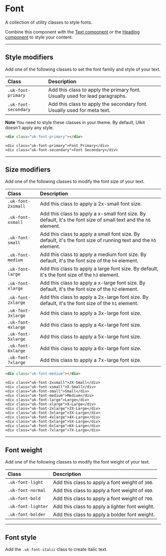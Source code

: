 # Font

<p class="uk-text-lead">A collection of utility classes to style fonts.</p>

Combine this component with the [Text component](text.md) or the [Heading component](heading.md) to style your content.

***

## Style modifiers

Add one of the following classes to set the font family and style of your text.

| Class                | Description                                                                 |
| :------------------- | :-------------------------------------------------------------------------- |
| `.uk-font-primary`   | Add this class to apply the primary font. Usually used for lead paragraphs. |
| `.uk-font-secondary` | Add this class to apply the secondary font. Usually used for meta text.     |

**Note** You need to style these classes in your theme. By default, UIkit doesn't apply any style.

```html
<div class="uk-font-primary"></div>
```

```example
<div class="uk-font-primary">Font Primary</div>
<div class="uk-font-secondary">Font Secondary</div>
```

***

## Size modifiers

Add one of the following classes to modify the font size of your text.

| Class              | Description                                                                                                     |
| :----------------- | :-------------------------------------------------------------------------------------------------------------- |
| `.uk-font-2xsmall` | Add this class to apply a 2x-small font size.                                                                   |
| `.uk-font-xsmall`  | Add this class to apply a x-small font size. By default, it's the font size of small text and the `h6` element. |
| `.uk-font-small`   | Add this class to apply a small font size. By default, it's the font size of running text and the `h5` element. |
| `.uk-font-medium`  | Add this class to apply a medium font size. By default, it's the font size of the  `h4` element.                |
| `.uk-font-large`   | Add this class to apply a large font size. By default, it's the font size of the  `h3` element.                 |
| `.uk-font-xlarge`  | Add this class to apply a x-large font size. By default, it's the font size of the  `h2` element.               |
| `.uk-font-2xlarge` | Add this class to apply a 2x-large font size. By default, it's the font size of the  `h1` element.              |
| `.uk-font-3xlarge` | Add this class to apply a 3x-large font size.                                                                   |
| `.uk-font-4xlarge` | Add this class to apply a 4x-large font size.                                                                   |
| `.uk-font-5xlarge` | Add this class to apply a 5x-large font size.                                                                   |
| `.uk-font-6xlarge` | Add this class to apply a 6x-large font size.                                                                   |
| `.uk-font-7xlarge` | Add this class to apply a 7x-large font size.                                                                   |

```html
<div class="uk-font-medium"></div>
```

```example
<div class="uk-font-2xsmall">2X-Small</div>
<div class="uk-font-xsmall">X-Small</div>
<div class="uk-font-small">Small</div>
<div class="uk-font-medium">Medium</div>
<div class="uk-font-large">Large</div>
<div class="uk-font-xlarge">X-Large</div>
<div class="uk-font-2xlarge">2X-Large</div>
<div class="uk-font-3xlarge">3X-Large</div>
<div class="uk-font-4xlarge">4X-Large</div>
<div class="uk-font-5xlarge">5X-Large</div>
<div class="uk-font-6xlarge">6X-Large</div>
<div class="uk-font-7xlarge">7X-Large</div>
```

***

## Font weight

Add one of the following classes to modify the font weight of your text.

| Class              | Description                                                                         |
| :----------------- | :---------------------------------------------------------------------------------- |
| `.uk-font-light`   | <span class="uk-font-light">Add this class to apply a font weight of `300`.</span>  |
| `.uk-font-normal`  | <span class="uk-font-normal">Add this class to apply a font weight of `400`.</span> |
| `.uk-font-bold`    | <span class="uk-font-bold">Add this class to apply a font weight of `700`.</span>   |
| `.uk-font-lighter` | <span class="uk-font-lighter">Add this class to apply a lighter font weight.</span> |
| `.uk-font-bolder`  | <span class="uk-font-bolder">Add this class to apply a bolder font weight.</span>   |

***

## Font style

Add the `.uk-font-italic` class to create <span class="uk-font-italic">italic text</span>.